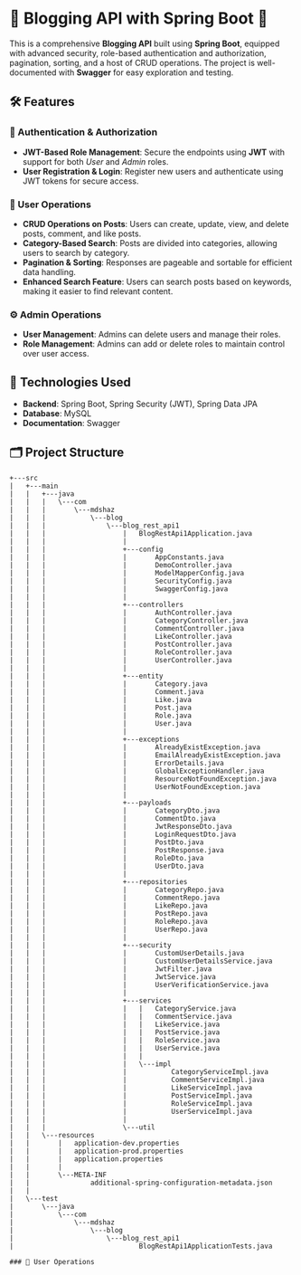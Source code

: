 # 🌟 Blogging API with Spring Boot 🌟

This is a comprehensive **Blogging API** built using **Spring Boot**, equipped with advanced security, role-based authentication and authorization, pagination, sorting, and a host of CRUD operations. The project is well-documented with **Swagger** for easy exploration and testing.

## 🛠 Features

### 🔑 Authentication & Authorization
- **JWT-Based Role Management**: Secure the endpoints using **JWT** with support for both _User_ and _Admin_ roles.
- **User Registration & Login**: Register new users and authenticate using JWT tokens for secure access.

### 📝 User Operations
- **CRUD Operations on Posts**: Users can create, update, view, and delete posts, comment, and like posts.
- **Category-Based Search**: Posts are divided into categories, allowing users to search by category.
- **Pagination & Sorting**: Responses are pageable and sortable for efficient data handling.
- **Enhanced Search Feature**: Users can search posts based on keywords, making it easier to find relevant content.

### ⚙ Admin Operations
- **User Management**: Admins can delete users and manage their roles.
- **Role Management**: Admins can add or delete roles to maintain control over user access.

## 🚀 Technologies Used
- **Backend**: Spring Boot, Spring Security (JWT), Spring Data JPA
- **Database**: MySQL
- **Documentation**: Swagger

## 🗂 Project Structure

```plaintext
+---src
|   +---main
|   |   +---java
|   |   |   \---com
|   |   |       \---mdshaz
|   |   |           \---blog
|   |   |               \---blog_rest_api1
|   |   |                   |   BlogRestApi1Application.java
|   |   |                   |
|   |   |                   +---config
|   |   |                   |       AppConstants.java
|   |   |                   |       DemoController.java
|   |   |                   |       ModelMapperConfig.java
|   |   |                   |       SecurityConfig.java
|   |   |                   |       SwaggerConfig.java
|   |   |                   |
|   |   |                   +---controllers
|   |   |                   |       AuthController.java
|   |   |                   |       CategoryController.java
|   |   |                   |       CommentController.java
|   |   |                   |       LikeController.java
|   |   |                   |       PostController.java
|   |   |                   |       RoleController.java
|   |   |                   |       UserController.java
|   |   |                   |
|   |   |                   +---entity
|   |   |                   |       Category.java
|   |   |                   |       Comment.java
|   |   |                   |       Like.java
|   |   |                   |       Post.java
|   |   |                   |       Role.java
|   |   |                   |       User.java
|   |   |                   |
|   |   |                   +---exceptions
|   |   |                   |       AlreadyExistException.java
|   |   |                   |       EmailAlreadyExistException.java
|   |   |                   |       ErrorDetails.java
|   |   |                   |       GlobalExceptionHandler.java
|   |   |                   |       ResourceNotFoundException.java
|   |   |                   |       UserNotFoundException.java
|   |   |                   |
|   |   |                   +---payloads
|   |   |                   |       CategoryDto.java
|   |   |                   |       CommentDto.java
|   |   |                   |       JwtResponseDto.java
|   |   |                   |       LoginRequestDto.java
|   |   |                   |       PostDto.java
|   |   |                   |       PostResponse.java
|   |   |                   |       RoleDto.java
|   |   |                   |       UserDto.java
|   |   |                   |
|   |   |                   +---repositories
|   |   |                   |       CategoryRepo.java
|   |   |                   |       CommentRepo.java
|   |   |                   |       LikeRepo.java
|   |   |                   |       PostRepo.java
|   |   |                   |       RoleRepo.java
|   |   |                   |       UserRepo.java
|   |   |                   |
|   |   |                   +---security
|   |   |                   |       CustomUserDetails.java
|   |   |                   |       CustomUserDetailsService.java
|   |   |                   |       JwtFilter.java
|   |   |                   |       JwtService.java
|   |   |                   |       UserVerificationService.java
|   |   |                   |
|   |   |                   +---services
|   |   |                   |   |   CategoryService.java
|   |   |                   |   |   CommentService.java
|   |   |                   |   |   LikeService.java
|   |   |                   |   |   PostService.java
|   |   |                   |   |   RoleService.java
|   |   |                   |   |   UserService.java
|   |   |                   |   |
|   |   |                   |   \---impl
|   |   |                   |           CategoryServiceImpl.java
|   |   |                   |           CommentServiceImpl.java
|   |   |                   |           LikeServiceImpl.java
|   |   |                   |           PostServiceImpl.java
|   |   |                   |           RoleServiceImpl.java
|   |   |                   |           UserServiceImpl.java
|   |   |                   |
|   |   |                   \---util
|   |   \---resources
|   |       |   application-dev.properties
|   |       |   application-prod.properties
|   |       |   application.properties
|   |       |
|   |       \---META-INF
|   |               additional-spring-configuration-metadata.json
|   |
|   \---test
|       \---java
|           \---com
|               \---mdshaz
|                   \---blog
|                       \---blog_rest_api1
|                               BlogRestApi1ApplicationTests.java

### 📝 User Operations
